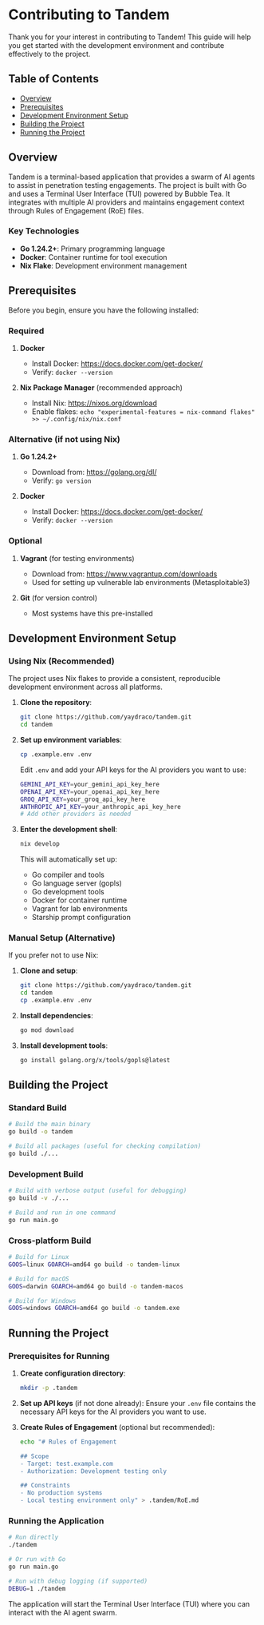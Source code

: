 # Contributing to Tandem

Thank you for your interest in contributing to Tandem! This guide will help you get started with the development environment and contribute effectively to the project.

## Table of Contents

- [Overview](#overview)
- [Prerequisites](#prerequisites)
- [Development Environment Setup](#development-environment-setup)
- [Building the Project](#building-the-project)
- [Running the Project](#running-the-project)

## Overview

Tandem is a terminal-based application that provides a swarm of AI agents to assist in penetration testing engagements. The project is built with Go and uses a Terminal User Interface (TUI) powered by Bubble Tea. It integrates with multiple AI providers and maintains engagement context through Rules of Engagement (RoE) files.

### Key Technologies

- **Go 1.24.2+**: Primary programming language
- **Docker**: Container runtime for tool execution
- **Nix Flake**: Development environment management

## Prerequisites

Before you begin, ensure you have the following installed:

### Required

1. **Docker**
   - Install Docker: https://docs.docker.com/get-docker/
   - Verify: `docker --version`

2. **Nix Package Manager** (recommended approach)
   - Install Nix: https://nixos.org/download
   - Enable flakes: `echo "experimental-features = nix-command flakes" >> ~/.config/nix/nix.conf`

### Alternative (if not using Nix)

1. **Go 1.24.2+**
   - Download from: https://golang.org/dl/
   - Verify: `go version`

2. **Docker**
   - Install Docker: https://docs.docker.com/get-docker/
   - Verify: `docker --version`

### Optional

1. **Vagrant** (for testing environments)
   - Download from: https://www.vagrantup.com/downloads
   - Used for setting up vulnerable lab environments (Metasploitable3)

2. **Git** (for version control)
   - Most systems have this pre-installed

## Development Environment Setup

### Using Nix (Recommended)

The project uses Nix flakes to provide a consistent, reproducible development environment across all platforms.

1. **Clone the repository**:
   ```bash
   git clone https://github.com/yaydraco/tandem.git
   cd tandem
   ```

2. **Set up environment variables**:
   ```bash
   cp .example.env .env
   ```
   
   Edit `.env` and add your API keys for the AI providers you want to use:
   ```bash
   GEMINI_API_KEY=your_gemini_api_key_here
   OPENAI_API_KEY=your_openai_api_key_here
   GROQ_API_KEY=your_groq_api_key_here
   ANTHROPIC_API_KEY=your_anthropic_api_key_here
   # Add other providers as needed
   ```

3. **Enter the development shell**:
   ```bash
   nix develop
   ```

   This will automatically set up:
   - Go compiler and tools
   - Go language server (gopls)
   - Go development tools
   - Docker for container runtime
   - Vagrant for lab environments
   - Starship prompt configuration

### Manual Setup (Alternative)

If you prefer not to use Nix:

1. **Clone and setup**:
   ```bash
   git clone https://github.com/yaydraco/tandem.git
   cd tandem
   cp .example.env .env
   ```

2. **Install dependencies**:
   ```bash
   go mod download
   ```

3. **Install development tools**:
   ```bash
   go install golang.org/x/tools/gopls@latest
   ```

## Building the Project

### Standard Build

```bash
# Build the main binary
go build -o tandem

# Build all packages (useful for checking compilation)
go build ./...
```

### Development Build

```bash
# Build with verbose output (useful for debugging)
go build -v ./...

# Build and run in one command
go run main.go
```

### Cross-platform Build

```bash
# Build for Linux
GOOS=linux GOARCH=amd64 go build -o tandem-linux

# Build for macOS
GOOS=darwin GOARCH=amd64 go build -o tandem-macos

# Build for Windows
GOOS=windows GOARCH=amd64 go build -o tandem.exe
```

## Running the Project

### Prerequisites for Running

1. **Create configuration directory**:
   ```bash
   mkdir -p .tandem
   ```

2. **Set up API keys** (if not done already):
   Ensure your `.env` file contains the necessary API keys for the AI providers you want to use.

3. **Create Rules of Engagement** (optional but recommended):
   ```bash
   echo "# Rules of Engagement

   ## Scope
   - Target: test.example.com
   - Authorization: Development testing only

   ## Constraints
   - No production systems
   - Local testing environment only" > .tandem/RoE.md
   ```

### Running the Application

```bash
# Run directly
./tandem

# Or run with Go
go run main.go

# Run with debug logging (if supported)
DEBUG=1 ./tandem
```

The application will start the Terminal User Interface (TUI) where you can interact with the AI agent swarm.